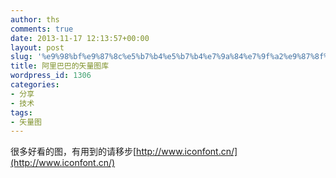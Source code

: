 ```yaml
---
author: ths
comments: true
date: 2013-11-17 12:13:57+00:00
layout: post
slug: '%e9%98%bf%e9%87%8c%e5%b7%b4%e5%b7%b4%e7%9a%84%e7%9f%a2%e9%87%8f%e5%9b%be%e5%ba%93'
title: 阿里巴巴的矢量图库
wordpress_id: 1306
categories:
- 分享
- 技术
tags:
- 矢量图
---
```


很多好看的图，有用到的请移步[http://www.iconfont.cn/](http://www.iconfont.cn/)



